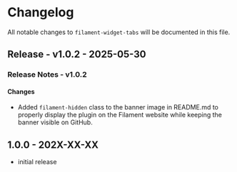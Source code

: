 # Changelog

All notable changes to `filament-widget-tabs` will be documented in this file.

## Release - v1.0.2 - 2025-05-30

### Release Notes - v1.0.2

#### Changes

- Added `filament-hidden` class to the banner image in README.md to properly display the plugin on the Filament website while keeping the banner visible on GitHub.

## 1.0.0 - 202X-XX-XX

- initial release
